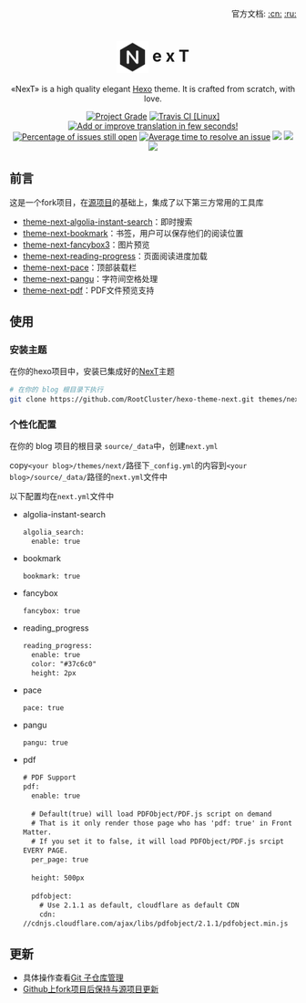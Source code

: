 <div align="right">官方文档:  
<a title="Chinese" href="docs/zh-CN/README.md">:cn:</a>
<a title="Russian" href="docs/ru/README.md">:ru:</a></div>

# <div align="center"><a title="Go to homepage" href="https://theme-next.org"><img align="center" width="56" height="56" src="https://raw.githubusercontent.com/theme-next/hexo-theme-next/master/source/images/logo.svg?sanitize=true"></a> e x T</div>

<p align="center">«NexT» is a high quality elegant <a href="http://hexo.io">Hexo</a> theme. It is crafted from scratch, with love.</p>

<p align="center">
  <a href="https://www.codacy.com/app/theme-next/hexo-theme-next?utm_source=github.com&amp;utm_medium=referral&amp;utm_content=theme-next/hexo-theme-next&amp;utm_campaign=Badge_Grade"><img src="https://api.codacy.com/project/badge/Grade/72f7fe7609c2438a92069f448e5a341a" title="Project Grade"></a>
  <a href="https://travis-ci.org/theme-next/hexo-theme-next?branch=master"><img src="https://travis-ci.org/theme-next/hexo-theme-next.svg?branch=master" title="Travis CI [Linux]"></a>
  <a href="https://crwd.in/theme-next"><img src="https://d322cqt584bo4o.cloudfront.net/theme-next/localized.svg" title="Add or improve translation in few seconds!"></a>
  <a href="https://github.com/theme-next/hexo-theme-next/issues"><img src="http://isitmaintained.com/badge/open/theme-next/hexo-theme-next.svg" title="Percentage of issues still open"></a>
  <a href="https://github.com/theme-next/hexo-theme-next/issues"><img src="http://isitmaintained.com/badge/resolution/theme-next/hexo-theme-next.svg" title="Average time to resolve an issue"></a>
  <a href="https://github.com/theme-next/hexo-theme-next/releases"><img src="https://badge.fury.io/gh/theme-next%2Fhexo-theme-next.svg"></a>
  <a href="http://hexo.io"><img src="https://img.shields.io/badge/hexo-%3E%3D%203.5.0-blue.svg"></a>
  <a href="https://github.com/theme-next/hexo-theme-next/blob/master/LICENSE.md"><img src="https://img.shields.io/badge/license-%20AGPL-blue.svg"></a>
</p>

## 前言
这是一个fork项目，在[源项目](https://github.com/theme-next/hexo-theme-next)的基础上，集成了以下第三方常用的工具库
* [theme-next-algolia-instant-search](https://github.com/theme-next/theme-next-algolia-instant-search)：即时搜索
* [theme-next-bookmark](https://github.com/theme-next/theme-next-bookmark)：书签，用户可以保存他们的阅读位置
* [theme-next-fancybox3](https://github.com/theme-next/theme-next-fancybox3)：图片预览
* [theme-next-reading-progress](https://github.com/theme-next/theme-next-reading-progress)：页面阅读进度加载
* [theme-next-pace](https://github.com/theme-next/theme-next-pace)：顶部装载栏
* [theme-next-pangu](https://github.com/theme-next/theme-next-pangu)：字符间空格处理
* [theme-next-pdf](https://github.com/theme-next/theme-next-pdf)：PDF文件预览支持

## 使用

### 安装主题
在你的hexo项目中，安装已集成好的[NexT](https://github.com/RootCluster/hexo-theme-next)主题
```bash
# 在你的 blog 根目录下执行
git clone https://github.com/RootCluster/hexo-theme-next.git themes/next
```

### 个性化配置
在你的 blog 项目的根目录 `source/_data`中，创建`next.yml`

copy`<your blog>/themes/next/`路径下`_config.yml`的内容到`<your blog>/source/_data/`路径的`next.yml`文件中

以下配置均在`next.yml`文件中
* algolia-instant-search
  ```
  algolia_search:
    enable: true
  ```
* bookmark
  ```
  bookmark: true
  ```
* fancybox
  ```
  fancybox: true
  ```
* reading_progress
  ```
  reading_progress:
    enable: true
    color: "#37c6c0"
    height: 2px
  ```
* pace
  ```
  pace: true
  ```
* pangu
  ```
  pangu: true
  ```
* pdf
  ```
  # PDF Support
  pdf:
    enable: true

    # Default(true) will load PDFObject/PDF.js script on demand
    # That is it only render those page who has 'pdf: true' in Front Matter.
    # If you set it to false, it will load PDFObject/PDF.js srcipt EVERY PAGE.
    per_page: true

    height: 500px

    pdfobject:
      # Use 2.1.1 as default, cloudflare as default CDN
      cdn: //cdnjs.cloudflare.com/ajax/libs/pdfobject/2.1.1/pdfobject.min.js
  ```

## 更新
* 具体操作查看[Git 子仓库管理](https://incoder.org/2018/05/17/git-sub/#git-subtree-%E5%B8%B8%E7%94%A8%E6%93%8D%E4%BD%9C-%E9%87%8D%E7%82%B9)
* [Github上fork项目后保持与源项目更新](https://segmentfault.com/a/1190000008401427)